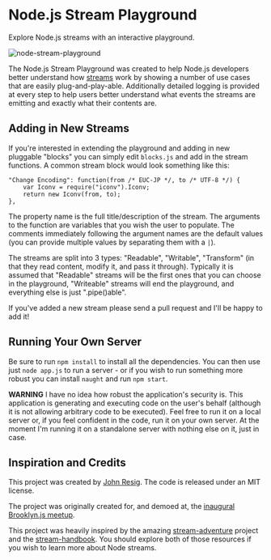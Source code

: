 Node.js Stream Playground
============

Explore Node.js streams with an interactive playground.

![node-stream-playground](http://ejohn.org/files/node-stream-playground.500.jpg)

The Node.js Stream Playground was created to help Node.js developers better understand how [streams](http://nodejs.org/api/stream.html) work by showing a number of use cases that are easily plug-and-play-able. Additionally detailed logging is provided at every step to help users better understand what events the streams are emitting and exactly what their contents are.

Adding in New Streams
---------------------

If you're interested in extending the playground and adding in new pluggable "blocks" you can simply edit `blocks.js` and add in the stream functions. A common stream block would look something like this:

	"Change Encoding": function(from /* EUC-JP */, to /* UTF-8 */) {
	    var Iconv = require("iconv").Iconv;
	    return new Iconv(from, to);
	},

The property name is the full title/description of the stream. The arguments to the function are variables that you wish the user to populate. The comments immediately following the argument names are the default values (you can provide multiple values by separating them with a `|`).

The streams are split into 3 types: "Readable", "Writable", "Transform" (in that they read content, modify it, and pass it through). Typically it is assumed that "Readable" streams will be the first ones that you can choose in the playground, "Writeable" streams will end the playground, and everything else is just ".pipe()able".

If you've added a new stream please send a pull request and I'll be happy to add it!

Running Your Own Server
-----------------------

Be sure to run `npm install` to install all the dependencies. You can then use just `node app.js` to run a server - or if you wish to run something more robust you can install `naught` and run `npm start`.

**WARNING** I have no idea how robust the application's security is. This application is generating and executing code on the user's behalf (although it is not allowing arbitrary code to be executed). Feel free to run it on a local server or, if you feel confident in the code, run it on your own server. At the moment I'm running it on a standalone server with nothing else on it, just in case.

Inspiration and Credits
-----------------------

This project was created by [John Resig](http://ejohn.org/). The code is released under an MIT license.

The project was originally created for, and demoed at, the [inaugural Brooklyn.js meetup](http://brooklynjs.com/).

This project was heavily inspired by the amazing [stream-adventure](https://github.com/substack/stream-adventure) project and the [stream-handbook](https://github.com/substack/stream-handbook). You should explore both of those resources if you wish to learn more about Node streams.
